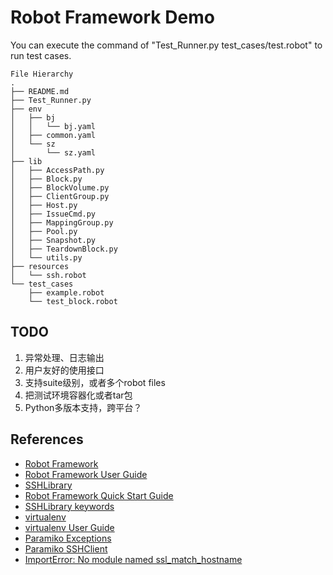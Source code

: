 Robot Framework Demo
=================================

You can execute the command of "Test_Runner.py test_cases/test.robot" to run test cases.

```
File Hierarchy
.
├── README.md
├── Test_Runner.py
├── env
│   ├── bj
│   │   └── bj.yaml
│   ├── common.yaml
│   └── sz
│       └── sz.yaml
├── lib
│   ├── AccessPath.py
│   ├── Block.py
│   ├── BlockVolume.py
│   ├── ClientGroup.py
│   ├── Host.py
│   ├── IssueCmd.py
│   ├── MappingGroup.py
│   ├── Pool.py
│   ├── Snapshot.py
│   ├── TeardownBlock.py
│   └── utils.py
├── resources
│   └── ssh.robot
└── test_cases
    ├── example.robot
    └── test_block.robot
```
## TODO
1.	异常处理、日志输出
2.	用户友好的使用接口
3.	支持suite级别，或者多个robot files
4.  把测试环境容器化或者tar包
5.	Python多版本支持，跨平台？

## References
  * [Robot Framework][ref-1]
  * [Robot Framework User Guide][ref-2]
  * [SSHLibrary][ref-3]
  * [Robot Framework Quick Start Guide][ref-4]
  * [SSHLibrary keywords][ref-5]
  * [virtualenv][ref-6]
  * [virtualenv User Guide][ref-7]
  * [Paramiko Exceptions][ref-8]
  * [Paramiko SSHClient][ref-9]
  * [ImportError: No module named ssl_match_hostname][ref-10]

[ref-1]: http://robotframework.org
[ref-2]: http://robotframework.org/robotframework/latest/RobotFrameworkUserGuide.html
[ref-3]: https://github.com/robotframework/SSHLibrary
[ref-4]: https://github.com/robotframework/QuickStartGuide/blob/master/QuickStart.rst
[ref-5]: http://robotframework.org/SSHLibrary/SSHLibrary.html
[ref-6]: https://pypi.org/project/virtualenv/
[ref-7]: https://virtualenv.pypa.io/en/stable/userguide/
[ref-8]: http://docs.paramiko.org/en/2.4/api/ssh_exception.html#
[ref-9]: http://docs.paramiko.org/en/1.15/api/client.html#paramiko.client.SSHClient.connect
[ref-10]: https://stackoverflow.com/questions/42695004/importerror-no-module-named-ssl-match-hostname-when-importing-the-docker-sdk-fo
